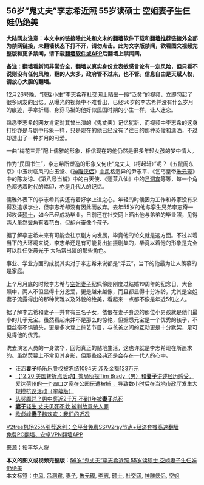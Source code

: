  <h2>56岁“鬼丈夫”李志希近照 55岁读硕士 空姐妻子生仨娃仍绝美</h2> <p class="notice"><b>大陆网友注意：本文中的链接除此处和文末的<a href="https://github.com/bannedbook/fanqiang" >翻墙</a>软件下载和<a href="https://github.com/killgcd/justmysocks/blob/master/README.md">翻墙推荐</a>链接外全部为禁网链接，未翻墙状态下打不开，请勿点击。此为文字版禁闻，欲看图文视频完整版和更多禁闻，请下载<a href="https://github.com/bannedbook/fanqiang">翻墙软件或APP</a>后翻墙上禁闻网。</p><p>备注：翻墙看新闻非常安全，翻墙以真实身份发表敏感言论有一定风险，但只看不说则没有任何风险，翻的人太多，政府管不过来，也不管。信息自由是天赋人权，请放心大胆的翻墙。</b></p>  <div class="entry"> <p>12月26号晚，“琼瑶小生”<a href="https://www.bannedbook.org/bnews/tag/%e6%9d%8e%e5%bf%97/" class="st_tag internal_tag" rel="tag" title="标签 李志 下的日志">李志</a>希在<a href="https://www.bannedbook.org/bnews/tag/%E7%A4%BE%E4%BA%A4%E7%BD%91/" class="st_tag internal_tag" rel="tag" title="标签 社交网 下的日志">社交网</a>上晒出一段“泛黄”的视频，立即勾起了很多网友的回忆。从曝光的视频中不难看出，已经56岁的李志希并没有什么岁月的痕迹，手拿折扇、身穿马褂的他好似民国时期的小生一样，让人迷恋。</p> <p>熟悉李志希的网友肯定对其曾出演的《鬼丈夫》记忆犹新，而视频中李志希的这身打扮亦是与剧中形象一样，只是现在的他已经没有了往日的那种英俊和潇洒，不过却透出了一种岁月的可爱。</p>  <p>一曲“梅花三弄”配上儒雅的形象，相信现在的他仍然是很多年轻女孩的梦中情人。</p> <p>作为“民国书生”，李志希所塑造的形象又何止“鬼丈夫（柯起轩）”呢？《五鼠闹东京》中玉树临风的白玉堂、《<a href="https://www.bannedbook.org/bnews/tag/%e7%a5%9e%e9%9b%95%e4%be%a0%e4%be%a3/" class="st_tag internal_tag" rel="tag" title="标签 神雕侠侣 下的日志">神雕侠侣</a>》<a href="https://www.bannedbook.org/bnews/tag/%E4%B8%AD%E9%A3%8E/" class="st_tag internal_tag" rel="tag" title="标签 中风 下的日志">中风</a>格迥异的尹志平、《乞丐皇帝<a href="https://www.bannedbook.org/bnews/tag/%e6%9c%b1%e5%85%83%e7%92%8b/" class="st_tag internal_tag" rel="tag" title="标签 朱元璋 下的日志">朱元璋</a>》中的陈友谅、《第八号当铺》中的白天使、《蓬莱八仙》中的<a href="https://www.bannedbook.org/bnews/tag/%e5%90%95%e6%b4%9e%e5%ae%be/" class="st_tag internal_tag" rel="tag" title="标签 吕洞宾 下的日志">吕洞宾</a>等等，每一个角色都透着时代的烙印，亦是几代人的记忆。</p>  <p>儒雅外表下的李志希其实还有着好学上进之心。年轻的时候因为工作和养家没有来得及追求学业，但李志希却没有因此而放弃。去年55岁的他与孪生兄弟李志奇一起攻读<a href="https://www.bannedbook.org/bnews/tag/%E7%A1%95%E5%A3%AB/" class="st_tag internal_tag" rel="tag" title="标签 硕士 下的日志">硕士</a>，如今已经成功毕业。日前还在社交网上晒出他与弟弟的毕业照，见得两人虽然鬓角有着花白，但却兴奋像个孩子。</p> <p>据了解李志希未来有可能会往京剧方向发展，毕竟他的论文就是这方面。不过以着当下的大环境来说，李志希还是有可能复出拍摄剧集的，毕竟以着他的形象是完全可以胜任张晨光于 大陆常出演的那些角色。</p>  <p>事业、学业方面的成就其实对于李志希来说都是“浮云”，当下的他最为让人羡慕的是家庭。</p> <p>上个月月底的时候李志希与<a href="https://www.bannedbook.org/bnews/tag/%e7%a9%ba%e5%a7%90/" class="st_tag internal_tag" rel="tag" title="标签 空姐 下的日志">空姐</a><a href="https://www.bannedbook.org/bnews/tag/%e5%a6%bb%e5%ad%90/" class="st_tag internal_tag" rel="tag" title="标签 妻子 下的日志">妻子</a>纪佩伶刚刚度过结婚19周年的纪念日，大合照中，两人不但显得十分恩爱，更是越来越像，而且都显得十分冻龄，尤其是空姐妻子流露得出的那种优雅以及外貌的绝美，看起来一点都不像是年近5旬之人。</p>  <p>据了解李志希和妻子一共育有三名子女，依偎在妻子身边的那位小男孩就是他们最小的儿子元宝。虽然看起来并不是那么的惊艳，但据悉元宝是一个优秀的孩子，不但丝毫不惧镜头，更是多次登上综艺节目，与爸爸之间的互动更是十分默契，足可见得他的优秀。</p> <p>洗去演艺人员的一身繁华，回归真正的贴地生活，这也许就是李志希现在所追求的。虽然荧幕上不常见其身影，但那些经典还是会存在一代人的心中。</p> <ul class='op-related-articles' title='相关阅读'> <li><a href='https://www.bannedbook.org/bnews/yule/20201227/1455790.html' target='_blank'>汪涵<b>妻子</b>杨乐乐股权被冻结1094天 涉及金额123万元</a></li> <li><a href='https://www.bannedbook.org/bnews/bannedvideo/20201225/1454925.html' target='_blank'>【12.20 美国转折点活动】警局侦探Tim Brady（男）和<b>妻子</b>讲述经历感受。爱达荷州的一个四口之家在公园玩遭被捕 ，导致数小时后在当地市政厅发生大规模抗议活动（字幕版）</a></li> <li><a href='https://www.bannedbook.org/bnews/lifebaike/20201225/1454854.html' target='_blank'>头奖魔咒？男中奖近2千万 不到1年被<b>妻子</b>杀死</a></li> <li><a href='https://www.bannedbook.org/bnews/lifebaike/20201225/1454789.html' target='_blank'><b>妻子</b>轻生 丈夫见死不救 被判故意杀人罪</a></li> <li><a href='https://www.bannedbook.org/bnews/weiquan/20201224/1454025.html' target='_blank'>欧彪峰<b>妻子</b>魏欢欢&#65306;我们的近况</a></li> </ul> <p class="texttj"> <a href="https://www.bannedbook.org/forum23/topic22702.html" target="_blank">V2free机场25%引荐返利：全平台免费SS/V2ray节点+经济套餐高速翻墙</a><br/> <a href="https://github.com/bannedbook/fanqiang/wiki/%E7%A6%81%E9%97%BB%E7%BD%91%E5%AE%89%E5%8D%93%E7%BF%BB%E5%A2%99%E6%96%B0%E9%97%BBAPP" target="_blank">免费PC翻墙、安卓VPN翻墙APP</a></p><p> 来源：裕丰华人将 </p><a name='sharetosocial'></a>       <div><b>本文的图文或视频完整版</b>：<a href='https://www.bannedbook.org/bnews/yule/20201228/1456142.html'>56岁“鬼丈夫”李志希近照 55岁读硕士 空姐妻子生仨娃仍绝美</a></div>  </div><!--END ENTRY--> <div class="postfooter"> <div>本文标签：<a href="https://www.bannedbook.org/bnews/tag/%E4%B8%AD%E9%A3%8E/" rel="tag">中风</a>, <a href="https://www.bannedbook.org/bnews/tag/%e5%90%95%e6%b4%9e%e5%ae%be/" rel="tag">吕洞宾</a>, <a href="https://www.bannedbook.org/bnews/tag/%e5%a6%bb%e5%ad%90/" rel="tag">妻子</a>, <a href="https://www.bannedbook.org/bnews/tag/%e6%9c%b1%e5%85%83%e7%92%8b/" rel="tag">朱元璋</a>, <a href="https://www.bannedbook.org/bnews/tag/%e6%9d%8e%e5%bf%97/" rel="tag">李志</a>, <a href="https://www.bannedbook.org/bnews/tag/%E7%A1%95%E5%A3%AB/" rel="tag">硕士</a>, <a href="https://www.bannedbook.org/bnews/tag/%E7%A4%BE%E4%BA%A4%E7%BD%91/" rel="tag">社交网</a>, <a href="https://www.bannedbook.org/bnews/tag/%e7%a5%9e%e9%9b%95%e4%be%a0%e4%be%a3/" rel="tag">神雕侠侣</a>, <a href="https://www.bannedbook.org/bnews/tag/%e7%a9%ba%e5%a7%90/" rel="tag">空姐</a></div>  </div><!--END POSTFOOTER--> 